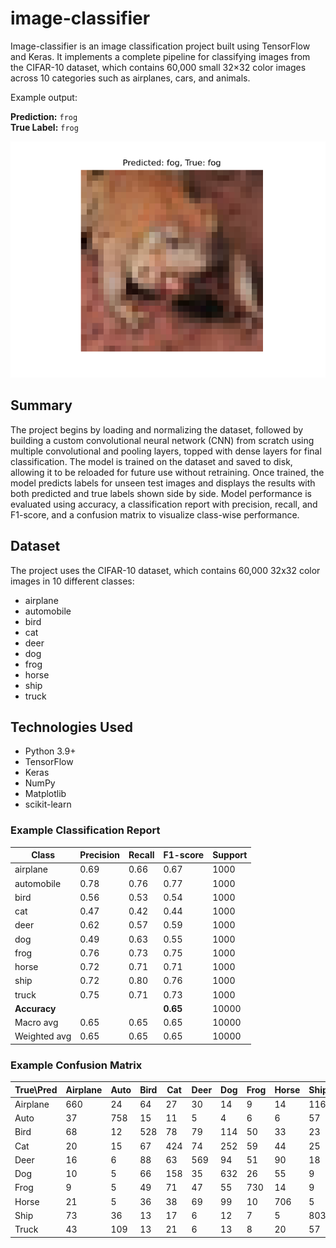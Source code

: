 # image-classifier

Image-classifier is an image classification project built using TensorFlow and Keras. It implements a complete pipeline for classifying images from the CIFAR-10 dataset, which contains 60,000 small 32×32 color images across 10 categories such as airplanes, cars, and animals. 

Example output:

**Prediction:** `frog`  
**True Label:** `frog`

![Predicted vs True Label](Figure_1.png)


## Summary

The project begins by loading and normalizing the dataset, followed by building a custom convolutional neural network (CNN) from scratch using multiple convolutional and pooling layers, topped with dense layers for final classification. The model is trained on the dataset and saved to disk, allowing it to be reloaded for future use without retraining. Once trained, the model predicts labels for unseen test images and displays the results with both predicted and true labels shown side by side. Model performance is evaluated using accuracy, a classification report with precision, recall, and F1-score, and a confusion matrix to visualize class-wise performance.

## Dataset

The project uses the CIFAR-10 dataset, which contains 60,000 32x32 color images in 10 different classes:
- airplane
- automobile
- bird
- cat
- deer
- dog
- frog
- horse
- ship
- truck

## Technologies Used

- Python 3.9+
- TensorFlow
- Keras
- NumPy
- Matplotlib
- scikit-learn

### Example Classification Report

| Class       | Precision | Recall | F1-score | Support |
|-------------|-----------|--------|----------|---------|
| airplane    | 0.69      | 0.66   | 0.67     | 1000    |
| automobile  | 0.78      | 0.76   | 0.77     | 1000    |
| bird        | 0.56      | 0.53   | 0.54     | 1000    |
| cat         | 0.47      | 0.42   | 0.44     | 1000    |
| deer        | 0.62      | 0.57   | 0.59     | 1000    |
| dog         | 0.49      | 0.63   | 0.55     | 1000    |
| frog        | 0.76      | 0.73   | 0.75     | 1000    |
| horse       | 0.72      | 0.71   | 0.71     | 1000    |
| ship        | 0.72      | 0.80   | 0.76     | 1000    |
| truck       | 0.75      | 0.71   | 0.73     | 1000    |
| **Accuracy**|           |        | **0.65** | 10000   |
| Macro avg   | 0.65      | 0.65   | 0.65     | 10000   |
| Weighted avg| 0.65      | 0.65   | 0.65     | 10000   |

### Example Confusion Matrix

| True\Pred | Airplane | Auto | Bird | Cat | Deer | Dog | Frog | Horse | Ship | Truck |
|-----------|----------|------|------|-----|------|-----|------|--------|------|--------|
| Airplane  | 660      | 24   | 64   | 27  | 30   | 14  | 9    | 14     | 116  | 42     |
| Auto      | 37       | 758  | 15   | 11  | 5    | 4   | 6    | 6      | 57   | 101    |
| Bird      | 68       | 12   | 528  | 78  | 79   | 114 | 50   | 33     | 23   | 15     |
| Cat       | 20       | 15   | 67   | 424 | 74   | 252 | 59   | 44     | 25   | 20     |
| Deer      | 16       | 6    | 88   | 63  | 569  | 94  | 51   | 90     | 18   | 5      |
| Dog       | 10       | 5    | 66   | 158 | 35   | 632 | 26   | 55     | 9    | 4      |
| Frog      | 9        | 5    | 49   | 71  | 47   | 55  | 730  | 14     | 9    | 11     |
| Horse     | 21       | 5    | 36   | 38  | 69   | 99  | 10   | 706    | 5    | 11     |
| Ship      | 73       | 36   | 13   | 17  | 6    | 12  | 7    | 5      | 803  | 28     |
| Truck     | 43       | 109  | 13   | 21  | 6    | 13  | 8    | 20     | 57   | 710    |
